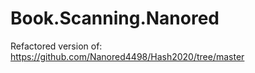 # Book.Scanning.Nanored

Refactored version of: https://github.com/Nanored4498/Hash2020/tree/master
